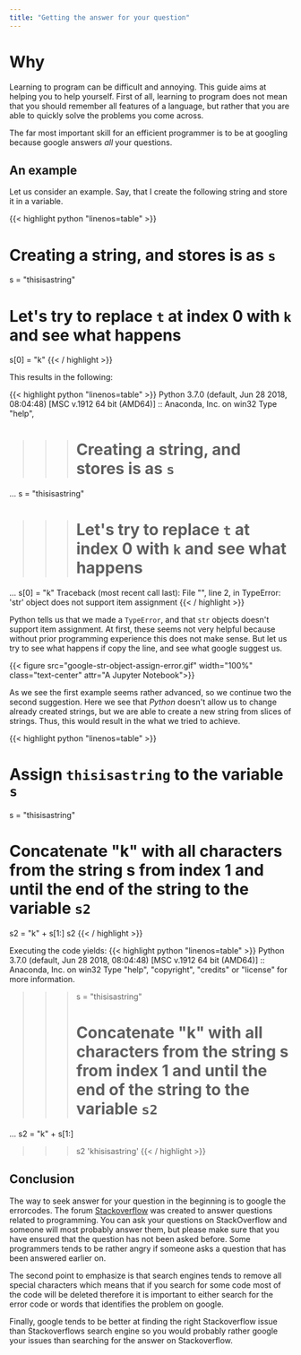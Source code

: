 ```yaml
---
title: "Getting the answer for your question"
---
```


# Why

Learning to program can be difficult and annoying. This guide aims at helping you to help yourself. First of all, learning to program does not mean that you should remember all features of a language, but rather that you are able to quickly solve the problems you come across. 

The far most important skill for an efficient programmer is to be at googling because google answers _all_ your questions. 

## An example

Let us consider an example. Say, that I create the following string and store it in a variable.


{{< highlight python "linenos=table" >}}
# Creating a string, and stores is as `s`
s = "thisisastring"

# Let's try to replace `t` at index 0 with `k` and see what happens
s[0] = "k"
{{< / highlight >}}

This results in the following:

{{< highlight python "linenos=table" >}}
Python 3.7.0 (default, Jun 28 2018, 08:04:48) [MSC v.1912 64 bit (AMD64)] :: Anaconda, Inc. on win32
Type "help",
>>> # Creating a string, and stores is as `s`
... s = "thisisastring"
>>>
>>> # Let's try to replace `t` at index 0 with `k` and see what happens
... s[0] = "k"
Traceback (most recent call last):
  File "<stdin>", line 2, in <module>
TypeError: 'str' object does not support item assignment
{{< / highlight >}}

Python tells us that we made a `TypeError`, and that `str` objects doesn't support item assignment. At first, these seems not very helpful because without prior programming experience this does not make sense. But let us try to see what happens if copy the line, and see what google suggest us. 

{{< figure src="google-str-object-assign-error.gif" width="100%" class="text-center" attr="A Jupyter Notebook">}}

As we see the first example seems rather advanced, so we continue two the second suggestion. Here we see that _Python_ doesn't allow us to change already created strings, but we are able to create a new string from slices of strings. Thus, this would result in the what we tried to achieve.

{{< highlight python "linenos=table" >}}
# Assign `thisisastring` to the variable `s`
s = "thisisastring"

# Concatenate "k" with all characters from the string s from index 1 and until the end of the string to the variable `s2`
s2 = "k" + s[1:]
s2
{{< / highlight >}}

Executing the code yields:
{{< highlight python "linenos=table" >}}
Python 3.7.0 (default, Jun 28 2018, 08:04:48) [MSC v.1912 64 bit (AMD64)] :: Anaconda, Inc. on win32
Type "help", "copyright", "credits" or "license" for more information.
>>> s = "thisisastring"
>>>
>>> # Concatenate "k" with all characters from the string s from index 1 and until the end of the string to the variable `s2`
... s2 = "k" + s[1:]
>>> s2
'khisisastring'
{{< / highlight >}}

## Conclusion

The way to seek answer for your question in the beginning is to google the errorcodes. The forum [Stackoverflow](https://stackoverflow.com) was created to answer questions related to programming. You can ask your questions on StackOverflow and someone will most probably answer them, but please make sure that you have ensured that the question has not been asked before. Some programmers tends to be rather angry if someone asks a question that has been answered earlier on.

The second point to emphasize is that search engines tends to remove all special characters which means that if you search for some code most of the code will be deleted therefore it is important to either search for the error code or words that identifies the problem on google.

Finally, google tends to be better at finding the right Stackoverflow issue than Stackoverflows search engine so you would probably rather google your issues than searching for the answer on Stackoverflow.